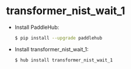 # transformer_nist_wait_1
* Install PaddleHub: 

    ```bash
    $ pip install --upgrade paddlehub
    ```

* Install transformer_nist_wait_1: 

    ```bash
    $ hub install transformer_nist_wait_1
    ```
